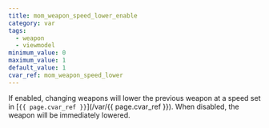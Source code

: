 ```yaml
---
title: mom_weapon_speed_lower_enable
category: var
tags:
  - weapon
  - viewmodel
minimum_value: 0
maximum_value: 1
default_value: 1
cvar_ref: mom_weapon_speed_lower
---
```


If enabled, changing weapons will lower the previous weapon at a speed set in [`{{ page.cvar_ref }}`](/var/{{ page.cvar_ref }}). 
When disabled, the weapon will be immediately lowered.